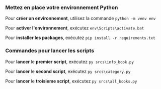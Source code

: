 ### **Mettez en place votre environnement Python**

Pour **créer un environnement**, utilisez la commande `python -m venv env`

Pour **activer l'environnement**, exécutez `env\Scripts\activate.bat`

Pour ****installer** les **packages****, exécutez `pip install -r requirements.txt`

### **Commandes pour lancer les scripts**

Pour **lancer** le **premier** **script**, exécutez `py srcs\info_book.py`

Pour **lancer** le **second script**, exécutez `py srcs\category.py`

Pour **lancer** le **troisieme script**, exécutez `py srcs\all_books.py`